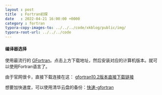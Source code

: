 ```yaml
---
layout : post
title  : Fortran初探
date   : 2022-04-21 16:00:00 +0000
category : fortran
typora-copy-images-to: ../../../code/xkblog/public/img/
typora-root-url: ../../../code
---
```


#### 编译器选择

使用最流行的 [GFortran](https://gcc.gnu.org/wiki/GFortranBinaries)。点击上方下载地址，然后安装对应的计算机版本。就可以使用Fortran语言了。

由于官网很卡，直接下载连接在这： [gfortran10.2版本直接下载链接](https://github.com/fxcoudert/gfortran-for-macOS/releases/download/10.2/gfortran-10.2-Catalina.dmg)

想要加快速度，可以使用清华云盘的备份：[快速-gfortran](https://cloud.tsinghua.edu.cn/f/1bed0642f0c14e86b91b/?dl=1)

